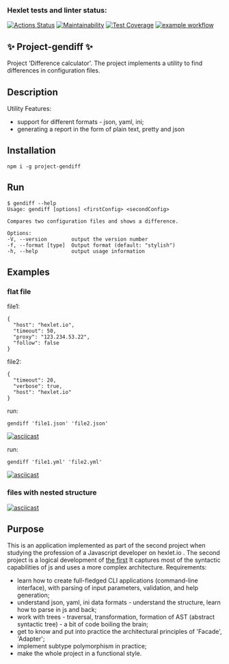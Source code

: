 ### Hexlet tests and linter status:
[![Actions Status](https://github.com/MilaNick/frontend-project-lvl2/workflows/hexlet-check/badge.svg)](https://github.com/MilaNick/frontend-project-lvl2/actions)
[![Maintainability](https://api.codeclimate.com/v1/badges/380c1b7806a4bcad9861/maintainability)](https://codeclimate.com/github/MilaNick/frontend-project-lvl2/maintainability)
[![Test Coverage](https://api.codeclimate.com/v1/badges/380c1b7806a4bcad9861/test_coverage)](https://codeclimate.com/github/MilaNick/frontend-project-lvl2/test_coverage)
[![example workflow](https://github.com/MilaNick/frontend-project-lvl2/actions/workflows/actions.yml/badge.svg)](https://github.com/MilaNick/frontend-project-lvl2/actions)
## ✨ Project-gendiff ✨

Project 'Difference calculator'. The project implements a utility to find differences in configuration files.

## Description

Utility Features:
- support for different formats - json, yaml, ini;
- generating a report in the form of plain text, pretty and json

## Installation

```npm i -g project-gendiff```

## Run

```
$ gendiff --help
Usage: gendiff [options] <firstConfig> <secondConfig>

Compares two configuration files and shows a difference.

Options:
-V, --version        output the version number
-f, --format [type]  Output format (default: "stylish")
-h, --help           output usage information
```

## Examples
### flat file 
file1:  
```
{
  "host": "hexlet.io",
  "timeout": 50,
  "proxy": "123.234.53.22",
  "follow": false
}
```
file2:  
```
{
  "timeout": 20,
  "verbose": true,
  "host": "hexlet.io"
}
```  
run:
```
gendiff 'file1.json' 'file2.json'

```
[![asciicast](https://asciinema.org/a/441860.svg)](https://asciinema.org/a/441860)

run:
```
gendiff 'file1.yml' 'file2.yml'

```
[![asciicast](https://asciinema.org/a/446615.svg)](https://asciinema.org/a/446615)  

### files with nested structure

[![asciicast](https://asciinema.org/a/447110.svg)](https://asciinema.org/a/447110)

## Purpose
This is an application implemented as part of the second project when studying the profession of a Javascript developer on hexlet.io . The second project is a logical development of [the first](https://github.com/MilaNick/frontend-project-lvl1) It captures most of the syntactic capabilities of js and uses a more complex architecture. Requirements:
* learn how to create full-fledged CLI applications (command-line interface), with parsing of input parameters, validation, and help generation;
* understand json, yaml, ini data formats - understand the structure, learn how to parse in js and back;
* work with trees - traversal, transformation, formation of AST (abstract syntactic tree) - a bit of code boiling the brain;
* get to know and put into practice the architectural principles of 'Facade', 'Adapter';
* implement subtype polymorphism in practice;
* make the whole project in a functional style.






